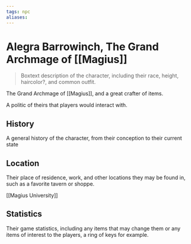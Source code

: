 ```yaml
---
tags: npc
aliases:
---
```

# Alegra Barrowinch, The Grand Archmage of [[Magius]]

> Boxtext description of the character, including their race, height, haircolor?, and common outfit.

The Grand Archmage of [[Magius]], and a great crafter of items.

A politic of theirs that players would interact with.

## History
A general history of the character, from their conception to their current state

## Location
Their place of residence, work, and other locations they may be found in, such as a favorite tavern or shoppe.

[[Magius University]]

## Statistics
Their game statistics, including any items that may change them or any items of interest to the players, a ring of keys for example.